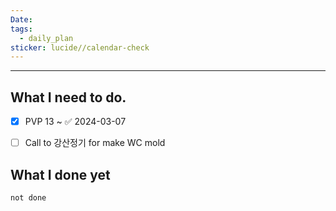 ```yaml
---
Date: 
tags:
  - daily_plan
sticker: lucide//calendar-check
---
```

---
## What I need to do.

- [x] PVP 13 ~ ✅ 2024-03-07
- [ ] Call to 강산정기 for make WC mold



## What I done yet
```tasks
not done
```
